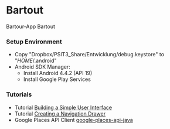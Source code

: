 # Bartout

Bartour-App Bartout
### Setup Environment
* Copy "Dropbox/PSIT3_Share/Entwicklung/debug.keystore" to "$HOME$/.android"
* Android SDK Manager:
  * Install Android 4.4.2 (API 19)
  * Install Google Play Services

### Tutorials
* Tutorial [Building a Simple User Interface](https://developer.android.com/training/basics/firstapp/building-ui.html)
* Tutorial [Creating a Navigation Drawer](https://developer.android.com/training/implementing-navigation/nav-drawer.html)
* Google Places API Client [google-places-api-java](https://github.com/windy1/google-places-api-java)

